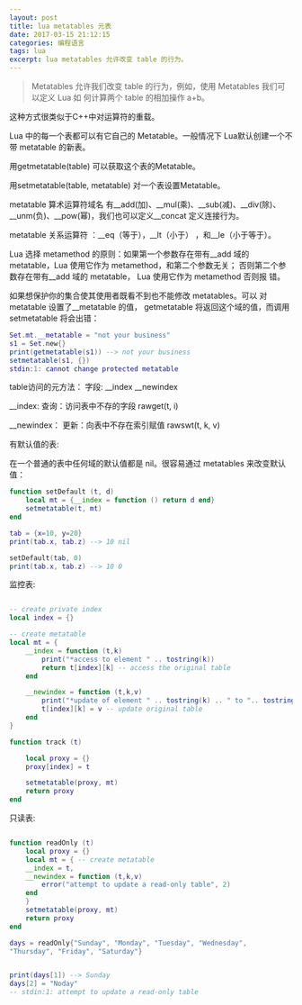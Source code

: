 ```yaml
---
layout: post
title: lua metatables 元表
date: 2017-03-15 21:12:15
categories: 编程语言 
tags: lua  
excerpt: lua metatables 允许改变 table 的行为。
---
```


> Metatables 允许我们改变 table 的行为，例如，使用 Metatables 我们可以定义 Lua 如
何计算两个 table 的相加操作 a+b。

这种方式很类似于C++中对运算符的重载。

Lua 中的每一个表都可以有它自己的 Metatable。一般情况下 Lua默认创建一个不带 metatable 的新表。

用getmetatable(table) 可以获取这个表的Metatable。

用setmetatable(table, metatable) 对一个表设置Metatable。

metatable 算术运算符域名 有__add(加)、__mul(乘)、__sub(减)、__div(除)、__unm(负)、__pow(幂)，我们也可以定义__concat 定义连接行为。

metatable 关系运算符 ：__eq（等于），__lt（小于） ，和__le（小于等于）。

Lua 选择 metamethod 的原则：如果第一个参数存在带有__add 域的 metatable，Lua
使用它作为 metamethod，和第二个参数无关；
否则第二个参数存在带有__add 域的 metatable， Lua 使用它作为 metamethod 否则报
错。

如果想保护你的集合使其使用者既看不到也不能修改 metatables。可以
对 metatable 设置了__metatable 的值， getmetatable 将返回这个域的值，而调用 setmetatable
将会出错：

```lua
Set.mt.__metatable = "not your business"
s1 = Set.new{}
print(getmetatable(s1)) --> not your business
setmetatable(s1, {})
stdin:1: cannot change protected metatable
```

table访问的元方法： 字段: __index __newindex

__index:  查询：访问表中不存的字段  rawget(t, i)

__newindex： 更新：向表中不存在索引赋值  rawswt(t, k, v)

有默认值的表:

在一个普通的表中任何域的默认值都是 nil。很容易通过 metatables 来改变默认值：

```lua
function setDefault (t, d)
	local mt = {__index = function () return d end}
	setmetatable(t, mt)
end

tab = {x=10, y=20}
print(tab.x, tab.z) --> 10 nil

setDefault(tab, 0)
print(tab.x, tab.z) --> 10 0
```

监控表:

```lua

-- create private index
local index = {}

-- create metatable
local mt = {
	__index = function (t,k)
		print("*access to element " .. tostring(k))
		return t[index][k] -- access the original table
	end

	__newindex = function (t,k,v)
		print("*update of element " .. tostring(k) .. " to ".. tostring(v))
		t[index][k] = v -- update original table
	end
}

function track (t)

	local proxy = {}
	proxy[index] = t

	setmetatable(proxy, mt)
	return proxy
end
```

只读表:

```lua

function readOnly (t)
	local proxy = {}
	local mt = { -- create metatable
	__index = t,
	__newindex = function (t,k,v)
		error("attempt to update a read-only table", 2)
	end
	}
	setmetatable(proxy, mt)
	return proxy
end

days = readOnly{"Sunday", "Monday", "Tuesday", "Wednesday",
"Thursday", "Friday", "Saturday"}


print(days[1]) --> Sunday
days[2] = "Noday"
-- stdin:1: attempt to update a read-only table

```